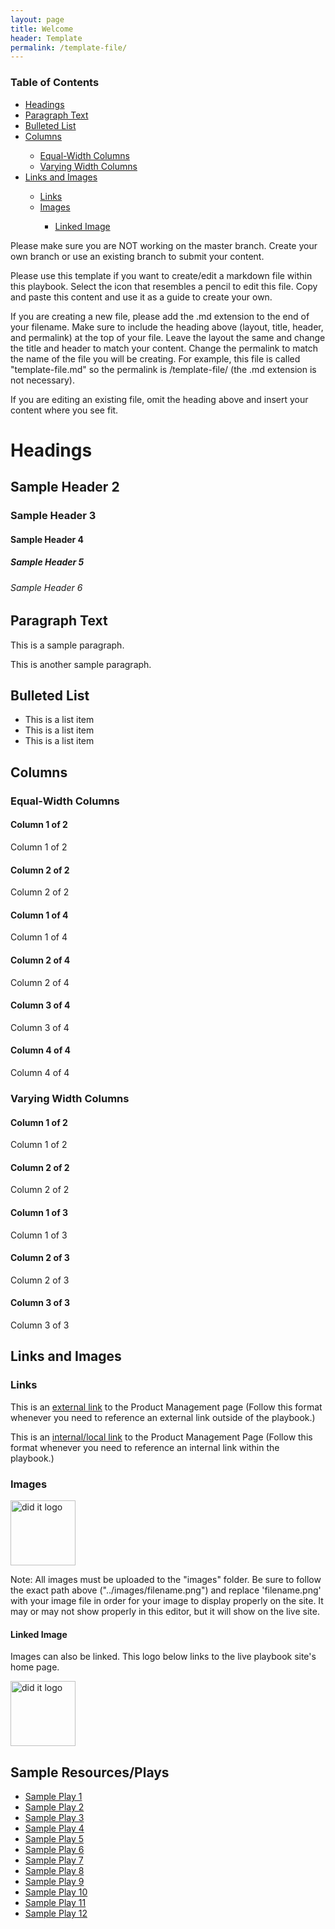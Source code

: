 ```yaml
---
layout: page
title: Welcome
header: Template
permalink: /template-file/
---
```

<div class="row">
<!-- START OF LEFT COLUMN -->
 <div class="col-md-3">
    <div class="toc">
    <h3>Table of Contents</h3>
    <ul>
    <li><a href="#headings">Headings</a></li>
    <li><a href="#paragraph">Paragraph Text</a></li>
     <li><a href="#list">Bulleted List</a></li>
     <li><a href="#columns">Columns</a></li>
      <ul>
      <li><a href="#equalcolumns">Equal-Width Columns</a></li>
      <li><a href="#varyingcolumns">Varying Width Columns</a></li>
      </ul>
     <li><a href="#linksandimages">Links and Images</a></li>
     <ul>
     <li><a href="#links">Links</a></li>
     <li><a href="#images">Images</a></li>
     <ul>
     <li><a href="#linkedimage">Linked Image</a></li>
     </ul>
    </ul>
    </ul>
    </div> 
  </div>
  <!-- END OF LEFT COLUMN -->

  <!-- START OF MIDDLE COLUMN -->

<div class="col-md-6">
    <p> Please make sure you are NOT working on the master branch. Create your own branch or use an existing branch to submit your content.</p>
<p> Please use this template if you want to create/edit a markdown file within this playbook. Select the icon that resembles a pencil to edit this file. Copy and paste this content and use it as a guide to create your own.</p>
<p> If you are creating a new file, please add the .md extension to the end of your filename. Make sure to include the heading above (layout, title, header, and permalink) at the top of your file. Leave the layout the same and change the title and header to match your content. Change the permalink to match the name of the file you will be creating. For example, this file is called "template-file.md" so the permalink is /template-file/ (the .md extension is not necessary). </p>

<p>If you are editing an existing file, omit the heading above and insert your content where you see fit.</p>

<div class="dropdown-divider"></div>

<h1 class="headings" id="headings">Headings</h1>
<h2>Sample Header 2</h2>
<h3>Sample Header 3</h3>
<h4>Sample Header 4</h4>
<h5>Sample Header 5</h5>
<h6>Sample Header 6</h6>

<div class="dropdown-divider"></div>


<h2 class="paragraph" id="paragraph">Paragraph Text</h2>
<p>This is a sample paragraph.</p>
<p>This is another sample paragraph.</p>

<div class="dropdown-divider"></div>


<h2 class="list" id="list">Bulleted List</h2>
<ul>
  <li>This is a list item</li>
  <li>This is a list item</li>
  <li>This is a list item</li>
</ul>

<div class="dropdown-divider"></div>
<h2 id="columns" class="columns">Columns</h2>
<h3 id="equalcolumns" class="equalcolumns">Equal-Width Columns</h3>
<div class="row"> 
<!-- Note: There are a total of 12 possible columns per row.
All column classes in a row should equal 12. This row has two columns with a width of 6. -->
<div class="col-md-6">
<h4>Column 1 of 2</h4>
<p>Column 1 of 2</p>
</div>
<div class="col-md-6">
<h4>Column 2 of 2</h4>
<p>Column 2 of 2</p>
</div>
</div>


<div class="row">
<div class="col-md-3">
<h4>Column 1 of 4</h4>
<p>Column 1 of 4</p>
</div>
<div class="col-md-3">
<h4>Column 2 of 4</h4>
<p>Column 2 of 4</p>
</div>
<div class="col-md-3">
<h4>Column 3 of 4</h4>
<p>Column 3 of 4</p>
</div>
<div class="col-md-3">
<h4>Column 4 of 4</h4>
<p>Column 4 of 4</p>
</div>
</div>

<h3 id="varyingcolumns" class="varyingcolumns">Varying Width Columns</h3>
<div class="row"> 
<!-- Note: There are a total of 12 possible columns per row.
All column classes in a row should equal 12. This row has two columns with a width of 6. -->
<div class="col-md-4">
<h4>Column 1 of 2</h4>
<p>Column 1 of 2</p>
</div>
<div class="col-md-8">
<h4>Column 2 of 2</h4>
<p>Column 2 of 2</p>
</div>
</div>

<div class="row">
<div class="col-md-3">
<h4>Column 1 of 3</h4>
<p>Column 1 of 3</p>
</div>
<div class="col-md-4">
<h4>Column 2 of 3</h4>
<p>Column 2 of 3</p>
</div>
<div class="col-md-5">
<h4>Column 3 of 3</h4>
<p>Column 3 of 3</p>
</div>
</div>


<div class="dropdown-divider"></div>

<div class="linksandimages" id="linksandimages">
<h2>Links and Images</h2>

<h3 class="links" id="links">Links</h3>
<p>This is an <a href="https://pages.git.uscis.dhs.gov/USCIS/didit_playbook/product-management/">external link</a> to the Product Management page (Follow this format whenever you need to reference an external link outside of the playbook.)
</p>

<p>This is an <a href="{{ site.baseurl }}/product-management">internal/local link</a> to the Product Management Page (Follow this format whenever you need to reference an internal link within the playbook.)
</p>

<h3 class="images" id="images">Images</h3>
<img src="../images/didit_logo.png" alt="did it logo" width="104"/>
<p>Note: All images must be uploaded to the "images" folder. Be sure to follow the exact path above ("../images/filename.png") and replace 'filename.png' with your image file in order for your image to display properly on the site. It may or may not show properly in this editor, but it will show on the live site.</p>

<h4 class="linkedimage" id="linkedimage">Linked Image</h4>
<p>Images can also be linked. This logo below links to the live playbook site's home page.</p>
<a href="https://pages.git.uscis.dhs.gov/USCIS/didit_playbook/">
<img src="../images/didit_logo.png" alt="did it logo" width="104"/>
</a>
</div>
</div>
  <!-- END OF MIDDLE COLUMN -->

  <!-- START OF RIGHT COLUMN -->
<div class="col-md-3">
<div class="sideLinks">
    <h2>Sample Resources/Plays</h2>
    <ul>
    <li><a href="#">Sample Play 1</a></li>
     <li><a href="#">Sample Play 2</a></li>
     <li><a href="#">Sample Play 3</a></li>
     <li><a href="#">Sample Play 4</a></li>
     <li><a href="#">Sample Play 5</a></li>
     <li><a href="#">Sample Play 6</a></li>
     <li><a href="#">Sample Play 7</a></li>
     <li><a href="#">Sample Play 8</a></li>
     <li><a href="#">Sample Play 9</a></li>
     <li><a href="#">Sample Play 10</a></li>
     <li><a href="#">Sample Play 11</a></li>
     <li><a href="#">Sample Play 12</a></li>
    </ul>
    </div>
</div>
   <!-- END OF MIDDLE COLUMN -->

</div>
